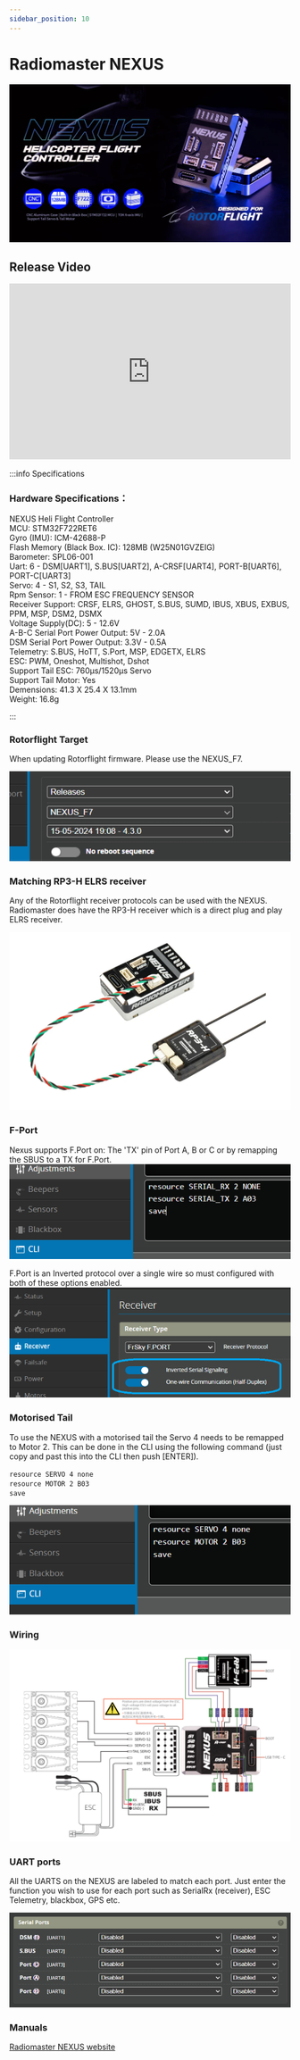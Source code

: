 ```yaml
---
sidebar_position: 10
---
```


# Radiomaster NEXUS

![Nexus](./img/nexus-radiomaster.png)

## Release Video
<iframe width="100%" height="315" src="https://www.youtube.com/embed/G9lQ2TzKDRA?si=iZwL1pnlucgEwzXM" title="YouTube video player" frameborder="0" allow="accelerometer; autoplay; clipboard-write; encrypted-media; gyroscope; picture-in-picture; web-share" referrerpolicy="strict-origin-when-cross-origin" allowfullscreen></iframe>  

:::info Specifications  
### Hardware Specifications：  
NEXUS Heli Flight Controller  
MCU: STM32F722RET6  
Gyro (IMU): ICM-42688-P  
Flash Memory (Black Box. IC): 128MB (W25N01GVZEIG)  
Barometer: SPL06-001  
Uart: 6 - DSM[UART1], S.BUS[UART2], A-CRSF[UART4], PORT-B[UART6], PORT-C[UART3]  
Servo: 4 - S1, S2, S3, TAIL  
Rpm Sensor: 1 - FROM ESC FREQUENCY SENSOR  
Receiver Support: CRSF, ELRS, GHOST, S.BUS, SUMD, IBUS, XBUS, EXBUS, PPM, MSP, DSM2, DSMX  
Voltage Supply(DC): 5 - 12.6V  
A-B-C Serial Port Power Output: 5V - 2.0A  
DSM Serial Port Power Output: 3.3V - 0.5A  
Telemetry: S.BUS, HoTT, S.Port, MSP, EDGETX, ELRS  
ESC: PWM, Oneshot, Multishot, Dshot  
Support Tail ESC: 760μs/1520μs Servo  
Support Tail Motor: Yes  
Demensions: 41.3 X 25.4 X 13.1mm  
Weight: 16.8g   

:::

### Rotorflight Target
When updating Rotorflight firmware. Please use the NEXUS_F7.

![Radiomaster Nexus](./img/nexus-target.png)

### Matching RP3-H ELRS receiver

Any of the Rotorflight receiver protocols can be used with the NEXUS. Radiomaster does have the RP3-H receiver which is a direct plug and play ELRS receiver. 

![Radiomaster RP3-H](./img/nexus-rp3-h.png)

### F-Port
Nexus supports F.Port on:
The 'TX' pin of Port A, B or C or by remapping the SBUS to a TX for F.Port.  
![F.PORT](./img/nexus-fport.png)

F.Port is an Inverted protocol over a single wire so must configured with both of these options enabled.  
![Remap SBUS to F.PORT](./img/nexus-remap.png) 

### Motorised Tail

To use the NEXUS with a motorised tail the Servo 4 needs to be remapped to Motor 2. This can be done in the CLI using the following command (just copy and past this into the CLI then push [ENTER]).  

`resource SERVO 4 none`  
`resource MOTOR 2 B03`  
`save`  

![Nexus Target](./img/nexus-motorised.png)

### Wiring

![Nexus wiring](./img/nexus-wiring.png)

### UART ports

All the UARTS on the NEXUS are labeled to match each port. Just enter the function you wish to use for each port such as SerialRx (receiver), ESC Telemetry, blackbox, GPS etc. 

![Nexus UARTS](./img/nexus-uarts.png)


### Manuals

[Radiomaster NEXUS website](https://www.radiomasterrc.com/products/nexus-helicopter-flight-controller)  